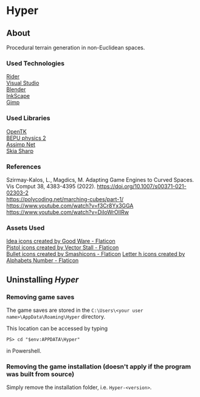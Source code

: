# Hyper
## About
Procedural terrain generation in non-Euclidean spaces.

### Used Technologies
[Rider](https://www.jetbrains.com/rider/) \
[Visual Studio](https://visualstudio.microsoft.com/) \
[Blender](https://www.blender.org/) \
[InkScape](https://inkscape.org/) \
[Gimp](https://www.gimp.org/)

### Used Libraries
[OpenTK](https://opentk.net/) \
[BEPU physics 2](https://www.bepuentertainment.com/) \
[Assimp Net](https://github.com/assimp/assimp-net) \
[Skia Sharp](https://github.com/mono/SkiaSharp)

### References
Szirmay-Kalos, L., Magdics, M. Adapting Game Engines to Curved Spaces. Vis Comput 38, 4383-4395 (2022). https://doi.org/10.1007/s00371-021-02303-2 \
https://polycoding.net/marching-cubes/part-1/ \
https://www.youtube.com/watch?v=f3Cr8Yx3GGA \
https://www.youtube.com/watch?v=DiIoWrOlIRw

### Assets Used
<a href="https://www.flaticon.com/free-icons/idea" title="idea icons">Idea icons created by Good Ware - Flaticon</a> \
<a href="https://www.flaticon.com/free-icons/pistol" title="pistol icons">Pistol icons created by Vector Stall - Flaticon</a> \
<a href="https://www.flaticon.com/free-icons/bullet" title="bullet icons">Bullet icons created by Smashicons - Flaticon</a>
<a href="https://www.flaticon.com/free-icons/letter-h" title="letter h icons">Letter h icons created by Alphabets Number - Flaticon</a>

## Uninstalling _Hyper_

### Removing game saves
The game saves are stored in the `C:\Users\<your user name>\AppData\Roaming\Hyper` directory.

This location can be accessed by typing
```
PS> cd "$env:APPDATA\Hyper"
```
in Powershell.

### Removing the game installation (doesn't apply if the program was built from source)
Simply remove the installation folder, i.e. `Hyper-<version>`.
